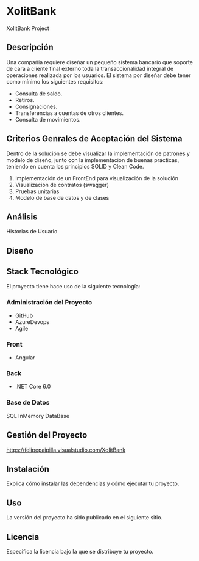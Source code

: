 # XolitBank
XolitBank Project

## Descripción

Una compañía requiere diseñar un pequeño sistema bancario que soporte de cara a cliente final externo toda la transaccionalidad integral de operaciones realizada por los usuarios. El sistema por diseñar debe tener como mínimo los siguientes requisitos:

- Consulta de saldo.
- Retiros.
- Consignaciones.
- Transferencias a cuentas de otros clientes.
- Consulta de movimientos.

## Criterios Genrales de Aceptación del Sistema

Dentro de la solución se debe visualizar la implementación de patrones y modelo de diseño, junto con la implementación de buenas prácticas, teniendo en cuenta los principios SOLID y Clean Code.
1. Implementación de un FrontEnd para visualización de la solución
2. Visualización de contratos (swagger)
3. Pruebas unitarias
4. Modelo de base de datos y de clases

## Análisis

Historias de Usuario

## Diseño

## Stack Tecnológico
El proyecto tiene hace uso de la siguiente tecnología:
### Administración del Proyecto
- GitHub
- AzureDevops
- Agile

### Front
- Angular

### Back
- .NET Core 6.0

### Base de Datos
SQL InMemory DataBase

## Gestión del Proyecto
https://felipepaipilla.visualstudio.com/XolitBank

## Instalación

Explica cómo instalar las dependencias y cómo ejecutar tu proyecto.

## Uso

La versión del proyecto ha sido publicado en el siguiente sitio.

## Licencia

Especifica la licencia bajo la que se distribuye tu proyecto.
